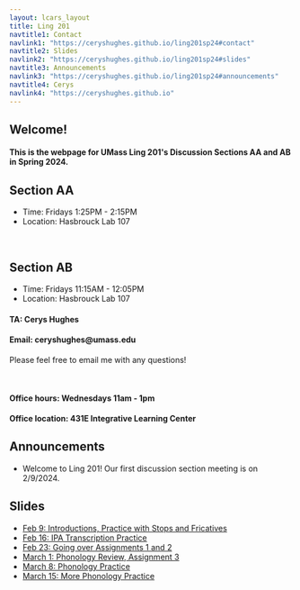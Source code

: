 ```yaml
---
layout: lcars_layout
title: Ling 201
navtitle1: Contact
navlink1: "https://ceryshughes.github.io/ling201sp24#contact"
navtitle2: Slides
navlink2: "https://ceryshughes.github.io/ling201sp24#slides"
navtitle3: Announcements
navlink3: "https://ceryshughes.github.io/ling201sp24#announcements"
navtitle4: Cerys
navlink4: "https://ceryshughes.github.io"
---
```

<section id="info">


<h1 class="go-butterscotch"> Welcome! </h1>

<h4 class = "go-butterscotch"> This is the webpage for UMass Ling 201's Discussion Sections AA and AB in Spring 2024.</h4>

<h2> Section AA </h2>
<ul class="lcars-list">
<li> Time: Fridays 1:25PM - 2:15PM</li>
<li> Location: Hasbrouck Lab 107</li>
</ul>

<br>

<h2> Section AB </h2>
<ul class="lcars-list">
<li> Time: Fridays 11:15AM - 12:05PM</li>
<li> Location: Hasbrouck Lab 107</li>
</ul>

</section>
<div class="lcars-bar">
</div>

<section id="contact">
<h4> TA: Cerys Hughes </h4>
<h4> Email: ceryshughes@umass.edu </h4>
<p> Please feel free to email me with any questions!</p>
<br>
<h4> Office hours: Wednesdays 11am - 1pm </h4>
<h4> Office location: 431E Integrative Learning Center </h4>
</section>


<div class="lcars-bar">
</div>

<section id="announcements">
<h2> Announcements </h2>
<ul class="lcars-list">
<li class="go-green"> Welcome to Ling 201! Our first discussion section meeting is on 2/9/2024. </li>
</ul>


</section>
<div class="lcars-bar">
</div>


<section id="slides">
<h2> Slides </h2>
<ul class="lcars-list">
<li> <a href = "/files/personal/teaching/Ling201Sp24/1_Intro_Stops_Fricatives.pdf">Feb 9: Introductions, Practice with Stops and Fricatives </a></li>
<li class="go-gold"> <a class="go-gold" href = "/files/personal/teaching/Ling201Sp24/2_IPA_Transcription_Practice.pdf">Feb 16: IPA Transcription Practice </a></li>
<li> <a href = "/files/personal/teaching/Ling201Sp24/3_Assignment_1_2.pdf">Feb 23: Going over Assignments 1 and 2 </a></li>
<li> <a class ="go-gold" href = "/files/personal/teaching/Ling201Sp24/4_Phonology_Review.pdf">March 1: Phonology Review, Assignment 3 </a></li>
<li> <a href = "/files/personal/teaching/Ling201Sp24/5_Phonology_Practice.pdf">March 8: Phonology Practice</a></li>
<li> <a class ="go-gold" href = "/files/personal/teaching/Ling201Sp24/6_Phonology_Practice_2.pdf">March 15: More Phonology Practice </a></li>
</ul>








